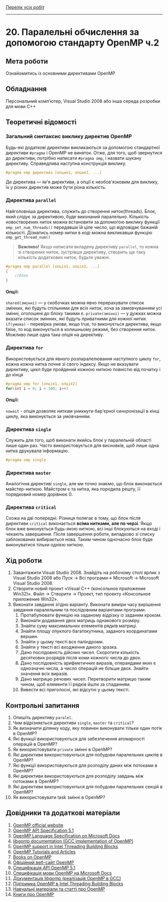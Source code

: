 [Перелік усіх робіт](README.md)

---

# 20. Паралельні обчислення за допомогою стандарту OpenMP ч.2

## Мета роботи 

Ознайомитись із основними директивами OpenMP

## Обладнання

Персональний комп’ютер, Visual Studio 2008 або інша середа розробки для мови C++

## Теоретичні відомості

### Загальний синтаксис виклику директив OpenMP 

Будь-які додаткові директиви викликаються за допомогою стандартної директиви `#pragma` і OpenMP не виняток. Отже, для того, щоб звернутися до директиви, потрібно написати `#pragma omp`, і назвати шукану директиву. Справедлива наступна конструкція виклику. 
```c++
#pragma omp директива [опция1, опция2, ...]
```
Де директива — ім'я директиви, а опції є необов'язковим для виклику, їх у різних директив може бути різна кількість.

### Директива `parallel`

Найголовніша директива, служить до створення ниток(threads). Блок, який слідує за директивою, буде виконаний паралельно. Кількість новостворених ниток можна встановити за допомогою виклику функції `omp_set_num_threads()` передавши їй ціле число, що відповідає бажаній кількості. Дізнатись номер нитки в коді можна викликавши функцію `omp_get_thread_num()` 

> **Важливо!** Якщо написати вкладену директиву `parallel`, то кожна зі створених ниток, зустрівши директиву, створить ще таку кількість додаткових ниток, будьте уважні.
```c++
#pragma omp parallel [опція1, опція2, ...]
{
    //блок
}
```
#### Опції:
`shared(змінні)` — у скобочках можна явно перерахувати список змінних, які будуть спільними для всіх ниток, хоча за замовчуванням усі змінні, оголошені до блоку такими є.
`private(змінні)` — у дужках можна вказати список змінних, які будуть приватними для кожної нитки.
`if(умова)` - перевірка умови, якщо true, то виконується директива, якщо false, то код виконується в колишньому режимі, без створення ниток. Можливо лише одна така опція на директиву. 

### Директива `for`

Використовується для явного розпаралелювання наступного циклу `for`, кожна кожна нитка почне зі свого індексу. Якщо не вказувати директиву, цикл буде пройдений кожною ниткою повністю від початку і до кінця 
```c++
#pragma omp for [опція1, опція2]
for(int i = 0; i < 100; i++)
```
#### Опції:
`nowait` - опція дозволяє ниткам уникнути бар'єрної синхронізації в кінці циклу, яка виконується за умовчанням. 

### Директива `single`

Служить для того, щоб виконати якийсь блок у паралельній області лише один раз. Часто використовується для висновків, щоб лише одна нитка друкувала інформацію. 
```c++
#pragma omp single
```

### Директива `master`

Аналогічна директиві `single`, але ми точно знаємо, що блок виконається майстер-ниткою. Майстром є та нитка, яка породила решту, її порядковий номер дорівнює 0. 

### Директива `critical`

Схожа на дві попередні. Різниця полягає в тому, що блок після директиви `critical` виконається **всіма нитками, але по черзі**. Якщо блок вже виконується будь-якою ниткою, всі інші блокуються на вході і чекають завершення. Після завершення роботи, випадково зі списку заблокованих вибирається нова. Таким чином одночасно блок буде виконуватися тільки однією ниткою. 

## Хід роботи

1. Завантажити Visual Studio 2008. Знайдіть на робочому столі ярлик з Visual Studio 2008 або Пуск → Всі програми→ Microsoft → Microsoft Visual Studio 2008.
2. Створити новий проект «Visual C++ (консольное приложение Win32)». Файл → Cтворити → Проект, тип проекту «Консольное приложение Win32».
3. Виконати завдання згідно варіанту. Виконати виміри часу вирішення завдання паралельним та послідовним варіантами програми.
    1. Протабулювати функцію на заданому відрізку із заданим кроком. 
    2. Виконати додавання двох матриць однакового розміру. 
    3. Знайти суму максимальних елементів рядків матриці.
    4. Знайти площу опуклого багатокутника, заданого координатами вершин. 
    5. Знайти у цьому тексті все паліндроми.
    6. Знайти у тексті всі входження даного зразка.
    7. Дано послідовність дійсних чисел. Скоротити кількість десяткових розрядів після коми кожного числа до двох. 
    8. Дано послідовність арифметичних виразів, операндами яких є однозначні числа, а число операцій не більше двох. Знайти значення всіх виразів.
    9. Дано матрицю речових чисел. Перетворити матрицю таким чином, щоб елементи її рядків йшли за спаданням.
    10. Вивести всі приголосні, які відсутні у цьому тексті. 


## Контрольні запитання

1. Опишіть директиву `paralel`.
2. Чим відрізняється директиви `single`, `master` та `critical`?
3. Як визначити ділянку коду, яку повинен виконувати тільки один потік в OpenMP?
4. Які функції використовуються для забезпечення атомарності операцій в OpenMP?
5. Як використовувати `private` змінні в OpenMP?
6. Які директиви використовуються для побудови паралельних циклів в OpenMP?
7. Які функції використовуються для розподілу даних між потоками в OpenMP?
8. Які директиви використовуються для розподілу завдань між потоками в OpenMP?
9. Які директиви використовуються для побудови паралельних секцій в OpenMP?
10. Як використовувати task змінні в OpenMP?

## Довідники та додаткові матеріали

1.  [OpenMP official website](https://www.openmp.org/)
2.  [OpenMP API Specification 5.1](https://www.openmp.org/wp-content/uploads/OpenMP-API-Specification-5.1.pdf)
3.  [OpenMP Language Specification on Microsoft Docs](https://docs.microsoft.com/en-us/cpp/parallel/openmp/reference/openmp-language-specification?view=msvc-160)
4.  [libgomp documentation (GCC implementation of OpenMP)](https://gcc.gnu.org/onlinedocs/libgomp/index.html#Top)
5.  [OpenMP support in Intel Threading Building Blocks](https://software.intel.com/content/www/us/en/develop/documentation/tbb-documentation/top/intel-threading-building-blocks-developer-reference-c/openmp-support/openmp-support-in-tbb.html)
6.  [OpenMP Tutorials and Articles](https://www.openmp.org/resources/tutorials-articles/)
7.  [Books on OpenMP](https://www.openmp.org/resources/books-3/)
8.  [Офіційний веб-сайт OpenMP](https://www.openmp.org/uk/)
9.  [Специфікація API OpenMP 5.1](https://www.openmp.org/wp-content/uploads/OpenMP-API-Specification-5.1.pdf)
10. [Специфікація мови OpenMP на Microsoft Docs](https://docs.microsoft.com/uk-ua/cpp/parallel/openmp/reference/openmp-language-specification?view=msvc-160)
11. [Документація libgomp (реалізація OpenMP в GCC)](https://gcc.gnu.org/onlinedocs/libgomp/index.html#Top)
12. [Підтримка OpenMP в Intel Threading Building Blocks](https://software.intel.com/content/www/us/en/develop/documentation/tbb-documentation/top/intel-threading-building-blocks-developer-reference-c/openmp-support/openmp-support-in-tbb.html)
13. [Навчальні матеріали та статті про OpenMP](https://www.openmp.org/resources/tutorials-articles/)
14. [Книги про OpenMP](https://www.openmp.org/resources/books-3/)
